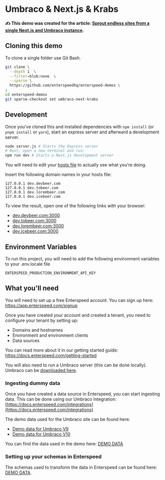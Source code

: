 # Umbraco & Next.js & Krabs

**✍ This demo was created for the article: [Sprout endless sites from a single Next.js and Umbraco instance](https://www.enterspeed.com/blog/sprout-endless-sites-from-a-single-nextjs-and-umbraco-instance/).**

## Cloning this demo

To clone a single folder use Git Bash.

```bash
git clone \
  --depth 1  \
  --filter=blob:none  \
  --sparse \
  https://github.com/enterspeedhq/enterspeed-demos \
;
cd enterspeed-demos
git sparse-checkout set umbraco-next-krabs
```

## Development

Once you've cloned this and installed dependencies with `npm install` (or `pnpm install` or `yarn`), start an express server and afterward a development server.

```bash
node server.js # Starts the Express server
# Next, open a new terminal and run:
npm run dev # Starts a Next.js development server
```

You will need to edit your [hosts file](https://www.nublue.co.uk/guides/edit-hosts-file/) to actually see what you're doing.

Insert the following domain names in your hosts file:

```
127.0.0.1 dev.devbeer.com
127.0.0.1 dev.tobeer.com
127.0.0.1 dev.lorembeer.com
127.0.0.1 dev.icebeer.com
```

To view the result, open one of the following links with your browser:

- [dev.devbeer.com:3000](dev.devbeer.com:3000)
- [dev.tobeer.com:3000](dev.tobeer.com:3000)
- [dev.lorembeer.com:3000](dev.lorembeer.com:3000)
- [dev.icebeer.com:3000](dev.icebeer.com:3000)

## Environment Variables

To run this project, you will need to add the following environment variables to your .env.locale file

`ENTERSPEED_PRODUCTION_ENVIRONMENT_API_KEY`

## What you'll need

You will need to set up a free Enterspeed account. You can sign up here: https://app.enterspeed.com/signup

Once you have created your account and created a tenant, you need to configure your tenant by setting up:

- Domains and hostnames
- Environment and environment clients
- Data sources

You can read more about it in our getting started guide: https://docs.enterspeed.com/getting-started

You will also need to run a Umbraco server (this can be done locally). Umbraco can be [downloaded here](https://our.umbraco.com/download).

### Ingesting dummy data

Once you have created a data source in Enterspeed, you can start ingesting data. This can be done using our Umbraco integration: [https://docs.enterspeed.com/integrations](https://docs.enterspeed.com/integrations)

The demo data used for the Umbraco site can be found here: 
- [Demo data for Umbraco V9](https://www.nuget.org/packages/Enterspeed.Demos.UmbracoCms.V9.MultisiteBeers)
- [Demo data for Umbraco V10](https://www.nuget.org/packages/Enterspeed.Demos.UmbracoCms.V10.MultisiteBeers)


You can find the data used in the demo here: [DEMO DATA](./DEMO-DATA/)

### Setting up your schemas in Enterspeed

The schemas used to transform the data in Enterspeed can be found here: [DEMO DATA](./DEMO-DATA/).
